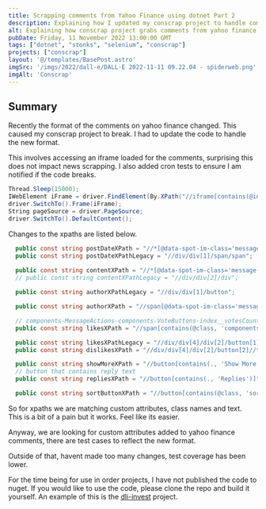 ```yaml
---
title: Scrapping comments from Yahoo Finance using dotnet Part 2
description: Explaining how I updated my conscrap project to handle comment formats from yahoo finance 
alt: Explaining how conscrap project grabs comments from yahoo finance using selenium.
pubDate: Friday, 11 November 2022 13:00:00 GMT
tags: ["dotnet", "stonks", "selenium", "conscrap"]
projects: ["conscrap"]
layout: '@/templates/BasePost.astro'
imgSrc: '/imgs/2022/dall-e/DALL·E 2022-11-11 09.22.04 - spiderweb.png'
imgAlt: 'Conscrap'
---
```


## Summary

Recently the format of the comments on yahoo finance changed. This caused my conscrap project to break. I had to update the code to handle the new format.

This involves accessing an iframe loaded for the comments, surprising this does not impact news scrapping. I also added cron tests to ensure I am notified if the code breaks.

```csharp
Thread.Sleep(15000);
IWebElement iFrame = driver.FindElement(By.XPath("//iframe[contains(@id, 'jacSandbox')]"));
driver.SwitchTo().Frame(iFrame);
String pageSource = driver.PageSource;
driver.SwitchTo().DefaultContent();
```


Changes to the xpaths are listed below.

```csharp
  public const string postDateXPath = "//*[@data-spot-im-class='message-timestamp']";
  public const string postDateXPathLegacy = "//div/div[1]/span/span";
  
  public const string contentXPath = "//*[@data-spot-im-class='message-text']/text()";
  // public const string contentXPathLegacy = "//div/div[2]/div";

  public const string authorXPathLegacy = "//div/div[1]/button";

  public const string authorXPath = "//span[@data-spot-im-class='message-username']";

  // components-MessageActions-components-VoteButtons-index__votesCounter
  public const string likesXPath = "//span[contains(@class, 'components-MessageActions-components-VoteButtons-index__votesCounter')]/text()";

  public const string likesXPathLegacy = "//div/div[4]/div[2]/button[1]//text()";
  public const string dislikesXPath = "//div/div[4]/div[2]/button[2]//text()";

  public const string showMoreXPath = "//button[contains(., 'Show More Comments')]";
  // button that contains reply text
  public const string repliesXPath = "//button[contains(., 'Replies')]";

  public const string sortButtonXPath = "//button[contains(@class, 'sort-filter-button')]";
```

So for xpaths we are matching custom attributes, class names and text. This is a bit of a pain but it works. Feel like its easier.

Anyway, we are looking for custom attributes added to yahoo finance comments, there are test cases to reflect the new format.

Outside of that, havent made too many changes, test coverage has been lower.


For the time being for use in order projects, I have not published the code to nuget. If you would like to use the code, please clone the repo and build it yourself. An example of this is the [dli-invest](https://github.com/dli-invest/stonk_reports) project.
